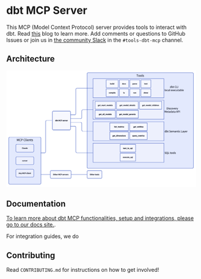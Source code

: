 # dbt MCP Server

This MCP (Model Context Protocol) server provides tools to interact with dbt. Read [this](https://docs.getdbt.com/blog/introducing-dbt-mcp-server) blog to learn more. Add comments or questions to GitHub Issues or join us in [the community Slack](https://www.getdbt.com/community/join-the-community) in the `#tools-dbt-mcp` channel.

## Architecture

![architecture diagram of the dbt MCP server](https://raw.githubusercontent.com/dbt-labs/dbt-mcp/refs/heads/main/docs/d2.png)

## Documentation

[To learn more about dbt MCP functionalities, setup and integrations, please go to our docs site.](https://docs.getdbt.com/docs/dbt-ai/about-mcp#mcp-integrations). 

For integration guides, we do

## Contributing

Read `CONTRIBUTING.md` for instructions on how to get involved!
